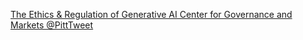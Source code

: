 [The Ethics & Regulation of Generative AI   Center for Governance and Markets   @PittTweet](https://qi.tc/qi/111626)